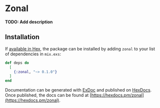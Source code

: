# Zonal

**TODO: Add description**

## Installation

If [available in Hex](https://hex.pm/docs/publish), the package can be installed
by adding `zonal` to your list of dependencies in `mix.exs`:

```elixir
def deps do
  [
    {:zonal, "~> 0.1.0"}
  ]
end
```

Documentation can be generated with [ExDoc](https://github.com/elixir-lang/ex_doc)
and published on [HexDocs](https://hexdocs.pm). Once published, the docs can
be found at [https://hexdocs.pm/zonal](https://hexdocs.pm/zonal).

